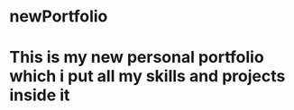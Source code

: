 # newPortfolio
<h1>This is my new personal portfolio which i put all my skills and projects inside it</h1>
